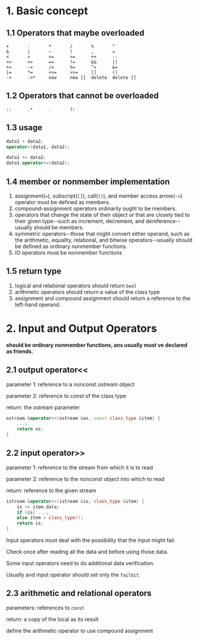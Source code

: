 # 1. Basic concept

## 1.1 Operators that maybe overloaded

```
+ 		- 		* 		/ 		% 		^
& 		| 		~ 		! 		, 		=
< 		> 		<= 		>= 		++ 		--
<<	 	>> 		== 		!= 		&& 		||
+= 		-= 		/= 		%= 		^= 		&=
|= 		*= 		<<= 	>>= 	[] 		()
-> 		->* 	new 	new [] 	delete 	delete []
```

## 1.2 Operators that cannot be overloaded

```
::		.*		.		?:
```

## 1.3 usage

```c++
data1 + data2;
operator+(data1, data2);

data1 += data2;
data1.operator+=(data2);
```

## 1.4 member or nonmember implementation

1. assignment(`=`), subscript(`[]`), call(`()`), and member access arrow(`->`) operator must be defined as members.
2. compound-assignment operators ordinarily ought to be members.
3. operators that change the state of their object or that are closely tied to their given type--such as increment, decrement, and dereference--usually should be members.
4. symmetric operators--those that might convert either operand, such as the arithmetic, equality, relational, and bitwise operators--usually should be defined as ordinary nonmember functions.
5. IO operators must be nonmember functions

## 1.5 return type

1. logical and relational operators should return `bool`
2. arithmetic operators should return a value of the class type
3. assignment and compound assignment should return a reference to the left-hand operand.

# 2. Input and Output Operators

**should be ordinary nonmember functions, ans usually must ve declared as friends.**

## 2.1 output operator<<

parameter 1: reference to a nonconst ostream object

parameter 2: reference to const of the class type

return: the ostream parameter

```c++
ostream &operator<<(ostream &os, const class_type &item) {
    ...;
    return os;
}
```

## 2.2 input operator>>

parameter 1: reference to the stream from which it is to read

parameter 2: reference to the nonconst object into which to read

return: reference to the given stream

```c++
istream &operator>>(istream &is, class_type &item) {
    is >> item.data;
    if (is) ...;
    else item = class_type();
    return is;
}
```

Input operators must deal with the possibility that the input might fail.

Check once after reading all the data and before using those data.



Some input operators need to do additional data verification.

Usually and input operator should set only the `failbit`.

## 2.3 arithmetic and relational operators

parameters: references to `const`

return: a copy of the local as its result

define the arithmetic operator to use compound assignment